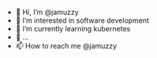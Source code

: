 - 👋 Hi, I’m @jamuzzy
- 👀 I’m interested in software development
- 🌱 I’m currently learning kubernetes
- 💞️ ...
- 📫 How to reach me @jamuzzy

<!---
jamuzzy/jamuzzy is a ✨ special ✨ repository because its `README.md` (this file) appears on your GitHub profile.
You can click the Preview link to take a look at your changes.
--->
